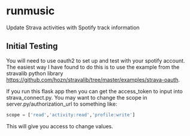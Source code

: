 # runmusic
Update Strava activities with Spotify track information

## Initial Testing
You will need to use oauth2 to set up and test with your spotify account.
The easiest way I have found to do this is to use the example from the stravalib
python library <https://github.com/hozn/stravalib/tree/master/examples/strava-oauth>.

If you run this flask app then you can get the access_token to input into strava_connect.py.
You may want to change the scope in server.py/authorization_url to something like:

```python
scope = ['read','activity:read','profile:write']
```

This will give you access to change values. 

